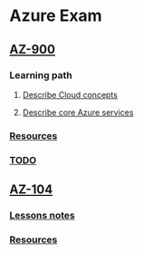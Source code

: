 # Azure Exam  


## [AZ-900](./az-900)  

### Learning path  

1. [Describe Cloud concepts](./az-900/01-describe-cloud-concepts/notes.md)  

2. [Describe core Azure services](./az-900/02-describe-azure-services/notes.md)  


### [Resources](./az-900/resources.md)  

### [TODO](./az-900/todo.md)  


## [AZ-104](./az-104)  

### [Lessons notes](./az-104/lessons.md)  

### [Resources](./az-104/resources.md)  
